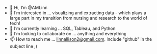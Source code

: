 - 👋 Hi, I’m @AMLinn
- 👀 I’m interested in ... visualizing and extracting data - which plays a large part in my transition from nursing and research to the world of tech! 
- 🌱 I’m currently learning ... SQL, Tableau, and Python
- 💞️ I’m looking to collaborate on ... anything and everything
- 📫 How to reach me ... linnallison2@gmail.com. Include "github" in the subject line ;)

<!---
AMLinn/AMLinn is a ✨ special ✨ repository because its `README.md` (this file) appears on your GitHub profile.
You can click the Preview link to take a look at your changes.
--->
